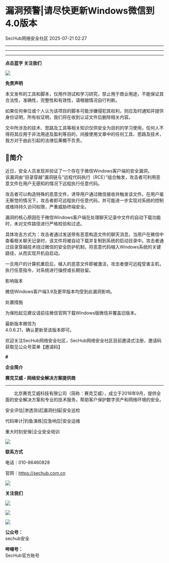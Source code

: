 #  漏洞预警|请尽快更新Windows微信到4.0版本  
 SecHub网络安全社区   2025-07-21 02:27  
  
****  
****  
****  
**点击蓝字 关注我们**  
  
![](https://mmbiz.qpic.cn/mmbiz_png/8icWLyUKibZZrPdaxnm18Zscp6Xcu0OiaMwuh8LP87lPQLxMwiceAsv3TurmE7zZOulOhMELnQ2OulwFIJkbmB3bRg/640?wx_fmt=png "")  
  
  
**免责声明**  
  
本文发布的工具和脚本，仅用作测试和学习研究，禁止用于商业用途，不能保证其合法性，准确性，完整性和有效性，请根据情况自行判断。  
  
如果任何单位或个人认为该项目的脚本可能涉嫌侵犯其权利，则应及时通知并提供身份证明，所有权证明，我们将在收到认证文件后删除相关内容。  
  
文中所涉及的技术、思路及工具等相关知识仅供安全为目的的学习使用，任何人不得将其应用于非法用途及盈利等目的，间接使用文章中的任何工具、思路及技术，我方对于由此引起的法律后果概不负责。  
## 🌟简介  
  
近日，安全人员发现并验证了一个存在于微信Windows客户端的安全漏洞，  
该漏洞由“目录穿越”漏洞链与“远程代码执行（RCE）”组合触发，攻击者可利用恶意文件在用户无感知的情况下远程执行任意代码。  
  
攻击者可以构造特殊的恶意文件，诱导用户通过微信接收并触发该文件。在用户毫无察觉的情况下，攻击者即可远程执行任意代码，并可能进一步实现对系统的控制或维持持久访问权限，严重威胁终端安全。  
  
漏洞的核心原因在于微信Windows客户端在处理聊天记录中文件的自动下载功能时，未对文件路径进行严格校验和过滤。  
  
具体攻击方式为：攻击者通过发送带有恶意构造文件的聊天消息，当用户在微信中查看相关聊天记录时，该文件将被自动下载并复制到系统的启动目录中。攻击者通过目录穿越技术绕过微信的安全防护机制，将恶意代码植入Windows系统的关键路径，从而实现开机自启动。  
  
一旦用户的计算机重启后，植入的恶意文件即被激活，攻击者便可远程受害主机，执行任意指令，对系统进行操控或长期驻留。  
  
影响版本  
  
微信Windows客户端3.9及更早版本均受到此漏洞影响。  
  
处置措施  
  
为保险起见建议请前往微信官网下载Windows版微信并覆盖旧版本。  
  
最新版本微信为  
4.0.6.21，确认更新至该版本即可。  
  
  
  
欢迎关注SecHub网络安全社区，SecHub网络安全社区目前邀请式注册，邀请码获取见公众号菜单【邀请码】  
  
**#**  
  
  
**企业简介**  
  
  
**赛克艾威 - 网络安全解决方案提供商**  
  
****  
       北京赛克艾威科技有限公司（简称：赛克艾威），成立于2016年9月，提供全面的安全解决方案和专业的技术服务，帮助客户保护数字资产和网络环境的安全。  
  
  
安全评估|渗透测试|漏洞扫描|安全巡检  
  
代码审计|钓鱼演练|应急响应|安全运维  
  
重大时刻安保|企业安全培训  
  
![](https://mmbiz.qpic.cn/mmbiz_png/8icWLyUKibZZrPdaxnm18Zscp6Xcu0OiaMwuh8LP87lPQLxMwiceAsv3TurmE7zZOulOhMELnQ2OulwFIJkbmB3bRg/640?wx_fmt=png "")  
  
  
**联系方式**  
  
电话｜010-86460828   
  
官网｜https://sechub.com.cn  
  
  
![](https://mmbiz.qpic.cn/sz_mmbiz_gif/MVPvEL7Qg0FW5uwU0BZtn2lmMrLPwpibCeCVbtBFDRkbFb7n7ibhPRxg20spUo9mUIiakmRYABB88Idl81IpGuXfw/640?wx_fmt=gif "")  
  
**关注我们**  
  
![](https://mmbiz.qpic.cn/mmbiz_png/SUZ43ICubr4mWJcUARDKYbQooQjbjbmqZTerAIXqDX9CaVxXbB7pyWwnMRklrCJias9r59PhnJAxZ4e3gYjyqVQ/640?wx_fmt=png "")  
  
![](https://mmbiz.qpic.cn/mmbiz_png/SUZ43ICubr4mWJcUARDKYbQooQjbjbmqZTerAIXqDX9CaVxXbB7pyWwnMRklrCJias9r59PhnJAxZ4e3gYjyqVQ/640?wx_fmt=png "")  
  
  
  
![](https://mmbiz.qpic.cn/mmbiz_jpg/8icWLyUKibZZrPdaxnm18Zscp6Xcu0OiaMwyhlWCYDVqK38BA5dbjKkH7icWmAew7SYRA7ao1bFibialrMvmQ9ib0TBvw/640?wx_fmt=jpeg "")  
  
  
**公众号：**  
sechub安全  
  
**哔哩号：**  
SecHub官方账号  
  
  
  
